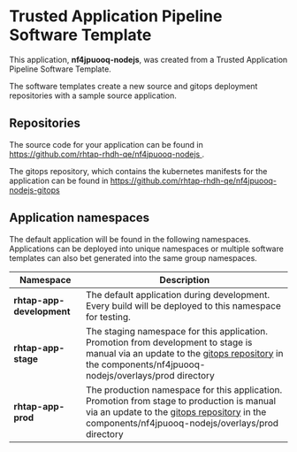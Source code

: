 # Trusted Application Pipeline Software Template

This application, **nf4jpuooq-nodejs**, was created from a Trusted Application Pipeline Software Template.

The software templates create a new source and gitops deployment repositories with a sample source application. 

## Repositories

The source code for your application can be found in [https://github.com/rhtap-rhdh-qe/nf4jpuooq-nodejs ](https://github.com/rhtap-rhdh-qe/nf4jpuooq-nodejs ).
 
The gitops repository, which contains the kubernetes manifests for the application can be found in 
[https://github.com/rhtap-rhdh-qe/nf4jpuooq-nodejs-gitops ](https://github.com/rhtap-rhdh-qe/nf4jpuooq-nodejs-gitops ) 

## Application namespaces 

The default application will be found in the following namespaces. Applications can be deployed into unique namespaces or multiple software templates can also bet generated into the same group namespaces.  

|  Namespace   |  Description   |  
| -------- | -------- |   
| **rhtap-app-development** | The default application during development. Every build will be deployed to this namespace for testing. | 
| **rhtap-app-stage** | The staging namespace for this application. Promotion from development to stage is manual via an update to the [gitops repository](https://github.com/rhtap-rhdh-qe/nf4jpuooq-nodejs-gitops ) in the components/nf4jpuooq-nodejs/overlays/prod directory |  
| **rhtap-app-prod** | The production namespace for this application. Promotion from stage to production is manual via an update to the [gitops repository](https://github.com/rhtap-rhdh-qe/nf4jpuooq-nodejs-gitops ) in the components/nf4jpuooq-nodejs/overlays/prod directory | 